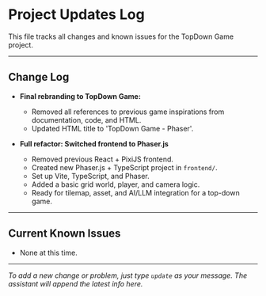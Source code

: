# Project Updates Log

This file tracks all changes and known issues for the TopDown Game project.

---

## Change Log

- **Final rebranding to TopDown Game:**
  - Removed all references to previous game inspirations from documentation, code, and HTML.
  - Updated HTML title to 'TopDown Game - Phaser'.

- **Full refactor: Switched frontend to Phaser.js**
  - Removed previous React + PixiJS frontend.
  - Created new Phaser.js + TypeScript project in `frontend/`.
  - Set up Vite, TypeScript, and Phaser.
  - Added a basic grid world, player, and camera logic.
  - Ready for tilemap, asset, and AI/LLM integration for a top-down game.

---

## Current Known Issues

- None at this time.

---

*To add a new change or problem, just type `update` as your message. The assistant will append the latest info here.* 